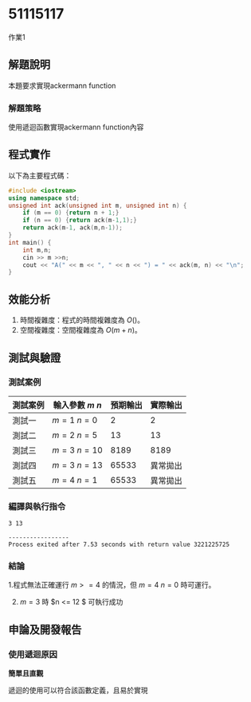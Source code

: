# 51115117
作業1
## 解題說明

本題要求實現ackermann function

### 解題策略

使用遞迴函數實現ackermann function內容

## 程式實作

以下為主要程式碼：

```cpp
#include <iostream>
using namespace std;
unsigned int ack(unsigned int m, unsigned int n) {
	if (m == 0) {return n + 1;}
	if (n == 0) {return ack(m-1,1);}
	return ack(m-1, ack(m,n-1));
}
int main() {
	int m,n;
	cin >> m >>n;
	cout << "A(" << m << ", " << n << ") = " << ack(m, n) << "\n";
}
```

## 效能分析

1. 時間複雜度：程式的時間複雜度為 $O()$。
2. 空間複雜度：空間複雜度為 $O(m+n)$。

## 測試與驗證

### 測試案例

| 測試案例 | 輸入參數 $m$ $n$| 預期輸出 | 實際輸出 |
|----------|--------------|-----------|---------|
| 測試一   | $m = 1$ $n = 0$ | 2       | 2        |
| 測試二   | $m = 2$ $n = 5$ | 13      | 13       |
| 測試三   | $m = 3$ $n = 10$ | 8189    | 8189     |
| 測試四   | $m = 3$ $n = 13$ | 65533   | 異常拋出  |
| 測試五   | $m = 4$ $n = 1$ | 65533 | 異常拋出 |

### 編譯與執行指令
```shell
3 13

-----------------
Process exited after 7.53 seconds with return value 3221225725
```
### 結論

1.程式無法正確運行 $m >= 4$ 的情況，但 $m = 4$ $n = 0$ 時可運行。

2. $m = 3$ 時 $n <= 12 $ 可執行成功

## 申論及開發報告

### 使用遞迴原因

**簡單且直觀**

   遞迴的使用可以符合該函數定義，且易於實現

